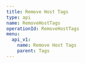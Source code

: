 ```yaml
---
title: Remove Host Tags
type: api
name: RemoveHostTags
operationId: RemoveHostTags
menu:
  api_v1:
    name: Remove Host Tags
    parent: Tags
---
```

